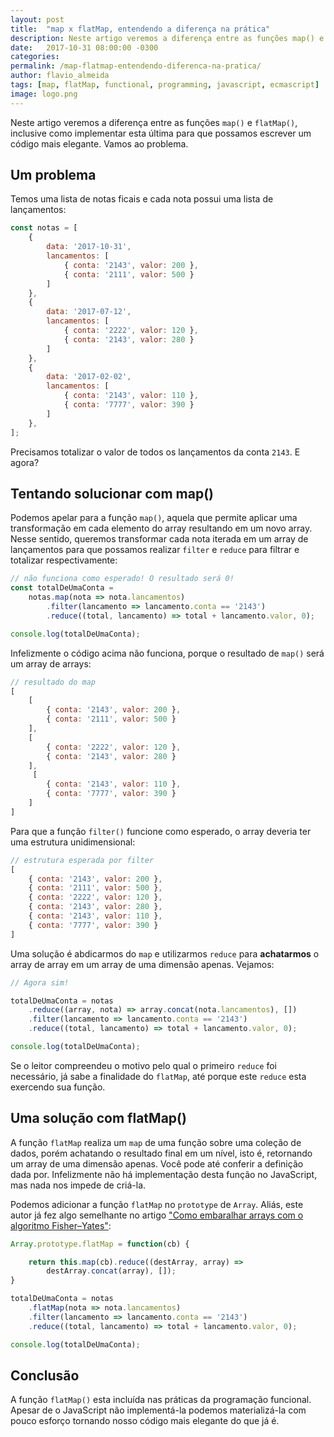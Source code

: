```yaml
---
layout: post
title:  "map x flatMap, entendendo a diferença na prática"
description: Neste artigo veremos a diferença entre as funções map() e flatMap(), inclusive como implementar esta última para que possamos escrever um código ainda mais elegante.
date:   2017-10-31 08:00:00 -0300
categories:
permalink: /map-flatmap-entendendo-diferenca-na-pratica/
author: flavio_almeida
tags: [map, flatMap, functional, programming, javascript, ecmascript]
image: logo.png
---
```

Neste artigo veremos a diferença entre as funções `map()` e `flatMap()`, inclusive como implementar esta última para que possamos escrever um código mais elegante. Vamos ao problema.

## Um problema

Temos uma lista de notas ficais e cada nota possui uma lista de lançamentos:

```javascript
const notas = [
    {
        data: '2017-10-31',
        lancamentos: [
            { conta: '2143', valor: 200 },
            { conta: '2111', valor: 500 }
        ]
    },
    {
        data: '2017-07-12',
        lancamentos: [
            { conta: '2222', valor: 120 },
            { conta: '2143', valor: 280 }
        ]
    }, 
    {
        data: '2017-02-02',
        lancamentos: [
            { conta: '2143', valor: 110 },
            { conta: '7777', valor: 390 }
        ]
    },     
];
```
Precisamos totalizar o valor de todos os lançamentos da conta `2143`. E agora?

## Tentando solucionar com map()

Podemos apelar para a função `map()`, aquela que permite aplicar uma transformação em cada elemento do array resultando em um novo array. Nesse sentido, queremos transformar cada nota iterada em um array de lançamentos para que possamos realizar `filter` e `reduce` para filtrar e totalizar respectivamente:

```javascript
// não funciona como esperado! O resultado será 0!
const totalDeUmaConta = 
    notas.map(nota => nota.lancamentos)
        .filter(lancamento => lancamento.conta == '2143')
        .reduce((total, lancamento) => total + lancamento.valor, 0);

console.log(totalDeUmaConta);      
```

Infelizmente o código acima não funciona, porque o resultado de `map()` será um array de arrays:

```javascript
// resultado do map
[
    [
        { conta: '2143', valor: 200 },
        { conta: '2111', valor: 500 }
    ],
    [
        { conta: '2222', valor: 120 },
        { conta: '2143', valor: 280 }
    ],
     [
        { conta: '2143', valor: 110 },
        { conta: '7777', valor: 390 }
    ]
]
```

Para que a função `filter()` funcione como esperado, o array deveria ter uma estrutura unidimensional:

```javascript
// estrutura esperada por filter
[
    { conta: '2143', valor: 200 },
    { conta: '2111', valor: 500 },
    { conta: '2222', valor: 120 },
    { conta: '2143', valor: 280 },
    { conta: '2143', valor: 110 },
    { conta: '7777', valor: 390 }   
]
```

Uma solução é abdicarmos do `map` e utilizarmos `reduce` para **achatarmos** o array de array em um array de uma dimensão apenas. Vejamos:

```javascript
// Agora sim!

totalDeUmaConta = notas
    .reduce((array, nota) => array.concat(nota.lancamentos), [])
    .filter(lancamento => lancamento.conta == '2143')
    .reduce((total, lancamento) => total + lancamento.valor, 0);

console.log(totalDeUmaConta);
```

Se o leitor compreendeu o motivo pelo qual o primeiro `reduce` foi necessário, já sabe a finalidade do `flatMap`, até porque este `reduce` esta exercendo sua função.

## Uma solução com flatMap()

A função `flatMap` realiza um `map` de uma função sobre uma coleção de dados, porém achatando o resultado final em um nível,  isto é, retornando um array de uma dimensão apenas. Você pode até conferir a definição dada por. Infelizmente não há implementação desta função no JavaScript, mas nada nos impede de criá-la. 

Podemos adicionar a função `flatMap` no `prototype` de `Array`. Aliás, este autor já fez algo semelhante no artigo <a href="http://cangaceirojavascript.com.br/como-embaralhar-arrays-algoritmo-fisher-yates/" target="_blank">"Como embaralhar arrays com o algoritmo Fisher–Yates"</a>:

```javascript 
Array.prototype.flatMap = function(cb) {

    return this.map(cb).reduce((destArray, array) => 
        destArray.concat(array), []);
}

totalDeUmaConta = notas
    .flatMap(nota => nota.lancamentos)
    .filter(lancamento => lancamento.conta == '2143')
    .reduce((total, lancamento) => total + lancamento.valor, 0);

console.log(totalDeUmaConta);
```

## Conclusão

A função `flatMap()` esta incluída nas práticas da programação funcional. Apesar de o JavaScript não implementá-la podemos materializá-la com pouco esforço tornando nosso código mais elegante do que já é. 